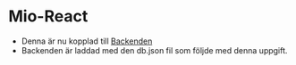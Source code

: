 # Mio-React

- Denna är nu kopplad till  <a href="https://github.com/Johan88Dev/WebApiMioExercise" target="blank_">Backenden</a><br>
- Backenden är laddad med den db.json fil som följde med denna uppgift. 

